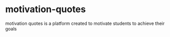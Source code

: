 # motivation-quotes
motivation quotes is a platform created to motivate students to achieve their goals
